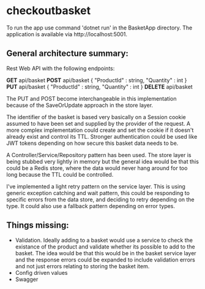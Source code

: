 # checkoutbasket

To run the app use command 'dotnet run' in the BasketApp directory.
The application is available via http://localhost:5001.

## General architecture summary:

Rest Web API with the following endpoints:

**GET** api/basket
**POST** api/basket 
{
 "ProductId" : string,
 "Quantity" : int
}
**PUT** api/basket
{
 "ProductId" : string,
 "Quantity" : int
}
**DELETE** api/basket

The PUT and POST become interchangeable in this implementation because of the SaveOrUpdate approach in the store layer.

The identifier of the basket is based very basically on a Session cookie assumed to have been set and supplied by the provider of the request.
A more complex implementation could create and set the cookie if it doesn't already exist and control its TTL. Stronger authentication could be 
used like JWT tokens depending on how secure this basket data needs to be.

A Controller/Service/Repository pattern has been used. The store layer is being stubbed very lightly in memory but the general idea would be that
this could be a Redis store, where the data would never hang around for too long because the TTL could be controlled.

I've implemented a light retry pattern on the service layer. This is using generic exception catching and wait pattern, this could be responding
to specific errors from the data store, and deciding to retry depending on the type. It could also use a fallback pattern depending on error types.

## Things missing:
* Validation. Ideally adding to a basket would use a service to check the existance of the product and validate whether its possible to add to the 
basket. The idea would be that this would be in the basket service layer and the response errors could be expanded to include validation errors 
and not just errors relating to storing the basket item.
* Config driven values
* Swagger

